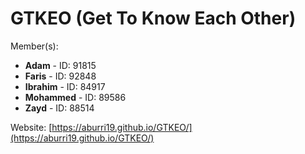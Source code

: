 # GTKEO (Get To Know Each Other)

Member(s):

- **Adam**     - ID: 91815
- **Faris**    - ID: 92848
- **Ibrahim**  - ID: 84917
- **Mohammed** - ID: 89586
- **Zayd**     - ID: 88514

Website: [https://aburri19.github.io/GTKEO/](https://aburri19.github.io/GTKEO/)

